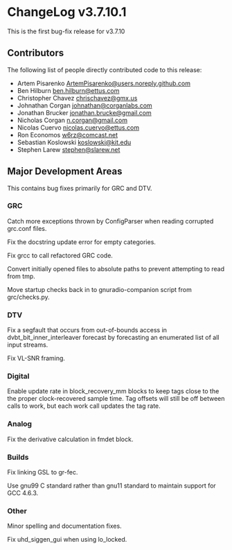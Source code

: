 ChangeLog v3.7.10.1
=================

This is the first bug-fix release for v3.7.10

Contributors
------------

The following list of people directly contributed code to this
release:

 * Artem Pisarenko <ArtemPisarenko@users.noreply.github.com>
 * Ben Hilburn <ben.hilburn@ettus.com>
 * Christopher Chavez <chrischavez@gmx.us>
 * Johnathan Corgan <johnathan@corganlabs.com>
 * Jonathan Brucker <jonathan.brucke@gmail.com>
 * Nicholas Corgan <n.corgan@gmail.com>
 * Nicolas Cuervo <nicolas.cuervo@ettus.com>
 * Ron Economos <w6rz@comcast.net>
 * Sebastian Koslowski <koslowski@kit.edu>
 * Stephen Larew <stephen@slarew.net>


## Major Development Areas

This contains bug fixes primarily for GRC and DTV.

### GRC

Catch more exceptions thrown by ConfigParser when reading corrupted grc.conf files.

Fix the docstring update error for empty categories.

Fix grcc to call refactored GRC code.

Convert initially opened files to absolute paths to prevent attempting to read from tmp.

Move startup checks back in to gnuradio-companion script from grc/checks.py.


### DTV

Fix a segfault that occurs from out-of-bounds access in
dvbt_bit_inner_interleaver forecast by forecasting an enumerated list of all
input streams.

Fix VL-SNR framing.

### Digital

Enable update rate in block_recovery_mm blocks to keep tags close to the the proper clock-recovered sample time. Tag offsets will still be off between calls to work, but each work call updates the tag rate.

### Analog

Fix the derivative calculation in fmdet block.

### Builds

Fix linking GSL to gr-fec.

Use gnu99 C standard rather than gnu11 standard to maintain support for GCC 4.6.3.

### Other

Minor spelling and documentation fixes.

Fix uhd_siggen_gui when using lo_locked.
